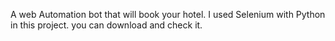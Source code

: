 A web Automation bot that will book your hotel.
I used Selenium with Python in this project. you can download and check it.
